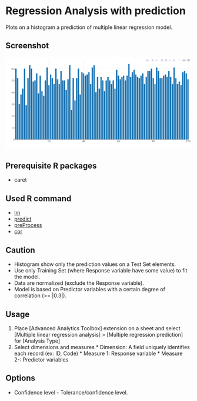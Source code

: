 # Regression Analysis with prediction
Plots on a histogram a prediction of multiple linear regression model.

## Screenshot
  ![regression analysis prediction](./images/m_reg_pred.png)

## Prerequisite R packages
 * caret

## Used R command
 * [lm](https://www.rdocumentation.org/packages/stats/versions/3.4.0/topics/lm)
 * [predict](https://www.rdocumentation.org/packages/stats/versions/3.4.0/topics/predict)
 * [preProcess](https://www.rdocumentation.org/packages/caret/versions/6.0-78/topics/preProcess)
 * [cor](https://www.rdocumentation.org/packages/stats/versions/3.4.3/topics/cor)

## Caution
  * Histogram show only the prediction values on a Test Set elements.
  * Use only Training Set (where Response variable have some value) to fit the model.
  * Data are normalized (exclude the Response variable).
  * Model is based on Predictor variables with a certain degree of correlation (>= |0.3|).
  
## Usage
  1. Place [Advanced Analytics Toolbox] extension on a sheet and select [Multiple linear regression analysis] > [Multiple regression prediction] for [Analysis Type]
  2. Select dimensions and measures
    * Dimension: A field uniquely identifies each record (ex: ID, Code)
    * Measure 1: Response variable
    * Measure 2-: Predictor variables

## Options
  * Confidence level - Tolerance/confidence level.

